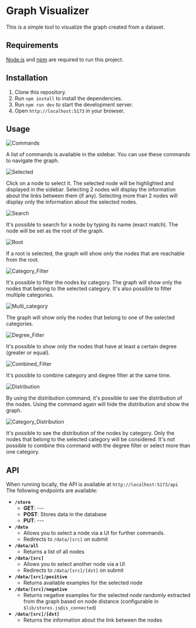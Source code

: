 # Graph Visualizer

This is a simple tool to visualize the graph created from a dataset.

## Requirements

[Node.js](https://nodejs.org/) and [npm](https://www.npmjs.com/) are required to run this project.

## Installation

1. Clone this repository.
2. Run `npm install` to install the dependencies.
3. Run `npm run dev` to start the development server.
4. Open `http://localhost:5173` in your browser.

## Usage

![Commands](./tutorial/commands.jpg)

A list of commands is available in the sidebar. You can use these commands to navigate the graph.

![Selected](./tutorial/selected.jpg)

Click on a node to select it. The selected node will be highlighted and displayed in the sidebar. Selecting 2 nodes will display the information about the links between them (if any). Selecting more than 2 nodes will display only the information about the selected nodes.

![Search](./tutorial/search.jpg)

It's possible to search for a node by typing its name (exact match). The node will be set as the root of the graph.

![Root](./tutorial/root.jpg)

If a root is selected, the graph will show only the nodes that are reachable from the root.

![Category_Filter](./tutorial/category_filter.jpg)

It's possible to filter the nodes by category. The graph will show only the nodes that belong to the selected category. It's also possible to filter multiple categories.

![Multi_category](./tutorial/multi_category.jpg)

The graph will show only the nodes that belong to one of the selected categories.

![Degree_Filter](./tutorial/degree_filter.jpg)

It's possible to show only the nodes that have at least a certain degree (greater or equal).

![Combined_Filter](./tutorial/combined_filter.jpg)

It's possible to combine category and degree filter at the same time.

![Distribution](./tutorial/distribution.jpg)

By using the distribution command, it's possible to see the distribution of the nodes. Using the command again will hide the distribution and show the graph.

![Category_Distribution](./tutorial/category_distribution.jpg)

It's possible to see the distribution of the nodes by category. Only the nodes that belong to the selected category will be considered. It's not possible to combine this command with the degree filter or select more than one category.

## API

When running locally, the API is available at `http://localhost:5173/api`  
The following endpoints are available:

- **`/store`**
  - **GET**: ---
  - **POST**: Stores data in the database
  - **PUT**: ---
- **`/data`**
  - Allows you to select a node via a UI for further commands.
  - Redirects to `/data/[src]` on submit
- **`/data/all`**
  - Returns a list of all nodes
- **`/data/[src]`**
  - Allows you to select another node via a UI
  - Redirects to `/data/[src]/[dst]` on submit
- **`/data/[src]/positive`**
  - Returns available examples for the selected node
- **`/data/[src]/negative`**
  - Returns negative examples for the selected node randomly extracted from the graph based on node distance (configurable in `$lib/stores.js@is_connected`)
- **`/data/[src]/[dst]`**
  - Returns the information about the link between the nodes
